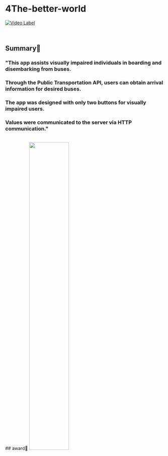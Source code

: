# 4The-better-world
[![Video Label](http://img.youtube.com/vi/5rsvDaN0y94/0.jpg)](https://youtu.be/5rsvDaN0y94)

<br>

## Summary📄
### "This app assists visually impaired individuals in boarding and disembarking from buses.
### Through the Public Transportation API, users can obtain arrival information for desired buses.
### The app was designed with only two buttons for visually impaired users.
### Values were communicated to the server via HTTP communication."

<br>
## award🏅
<img src="https://github.com/gomdolipooh/4The-better-world/assets/97873333/2ceae4bf-0460-45dc-af12-555c79cd8570" width="50%">



